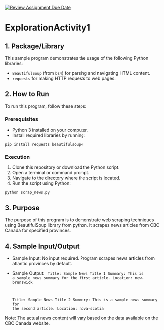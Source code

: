 [![Review Assignment Due Date](https://classroom.github.com/assets/deadline-readme-button-24ddc0f5d75046c5622901739e7c5dd533143b0c8e959d652212380cedb1ea36.svg)](https://classroom.github.com/a/oB7VDeFN)

# ExplorationActivity1

## 1. Package/Library

This sample program demonstrates the usage of the following Python libraries:

- `BeautifulSoup` (from `bs4`) for parsing and navigating HTML content.
- `requests` for making HTTP requests to web pages.

## 2. How to Run

To run this program, follow these steps:

### Prerequisites

- Python 3 installed on your computer.
- Install required libraries by running:

`pip install requests beautifulsoup4`

### Execution

1. Clone this repository or download the Python script.
2. Open a terminal or command prompt.
3. Navigate to the directory where the script is located.
4. Run the script using Python:

`python scrap_news.py`

## 3. Purpose

The purpose of this program is to demonstrate web scraping techniques using BeautifulSoup library from python. It scrapes news articles from CBC Canada for specified provinces.

## 4. Sample Input/Output

- Sample Input: No input required. Program scrapes news articles from atlantic provinces by default.
- Sample Output:
  <code>
  Title: Sample News Title 1
  Summary: This is a sample news summary for the first article.
  Location: new-brunswick

  Title: Sample News Title 2
  Summary: This is a sample news summary for the second article.
  Location: nova-scotia
  </code>

Note: The actual news content will vary based on the data available on the CBC Canada website.
